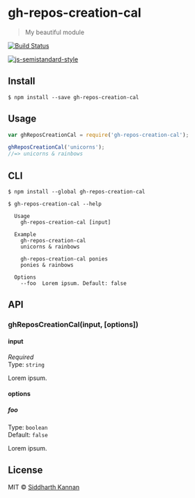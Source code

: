 # gh-repos-creation-cal

> My beautiful module

[![Build Status](https://travis-ci.org/icyflame/gh-repos-creation-cal.svg?branch=master)](https://travis-ci.org/icyflame/gh-repos-creation-cal)

[![js-semistandard-style](https://img.shields.io/badge/code%20style-semistandard-brightgreen.svg)](https://github.com/Flet/semistandard)

## Install

```
$ npm install --save gh-repos-creation-cal
```


## Usage

```js
var ghReposCreationCal = require('gh-repos-creation-cal');

ghReposCreationCal('unicorns');
//=> unicorns & rainbows
```


## CLI

```
$ npm install --global gh-repos-creation-cal
```
```
$ gh-repos-creation-cal --help

  Usage
    gh-repos-creation-cal [input]

  Example
    gh-repos-creation-cal
    unicorns & rainbows

    gh-repos-creation-cal ponies
    ponies & rainbows

  Options
    --foo  Lorem ipsum. Default: false
```


## API

### ghReposCreationCal(input, [options])

#### input

*Required*  
Type: `string`

Lorem ipsum.

#### options

##### foo

Type: `boolean`  
Default: `false`

Lorem ipsum.


## License

MIT © [Siddharth Kannan](http://icyflame.github.io)
